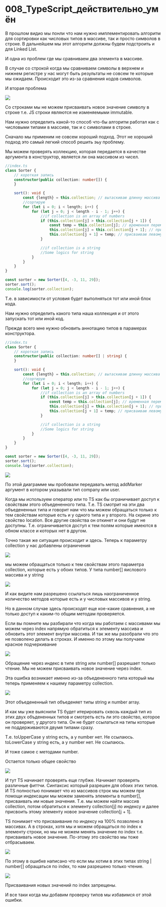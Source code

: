 # 008_TypeScript_действительно_умён

В прошлом видио мы понли что нам нужно имплементировать алгоритм для сортировки как числовых типов в массиве, так и
просто символов в строке. В дальнейшем мы этот алгоритм должны будем подстроить и для Linked List.

И одна из проблем где мы сравниваем два элемента в массиве.

В случае со строкой когда мы сравниваем символы в верхнем и нижнем регистре у нас могут быть результаты не совсем те
которые мы ожидаем. Происходит это из-за сравнения кодов символов.

И вторая проблема

![](img/001.jpg)

Со строками мы не можем присваивать новое значение символу в строке т.е. JS строки являются не изменяемыми immutable.

Нам нужно определить какой-то способ что-бы алгоритм работал как с числовыми типами в массиве, так и с символами в
строке.

Сначало мы применим не совсем хороший подход. Этот не хороший подход это самый легкий способ решить эьу проблему.

Мы можем проверять коллекцию, которая передается в качестве аргумента в конструктор, является ли она массивом из чисел.

```ts
//index.ts
class Sorter {
    // короткая запись
    constructor(public collection: number[]) {
    }

    sort(): void {
        const {length} = this.collection; // вытаскиваю длинну массива из коллекции
        //сортирую
        for (let i = 0; i < length; i++) {
            for (let j = 0; j < length - i - 1; j++) {
                //if collection is an array of numbers
                if (this.collection[j] > this.collection[j + 1]) {
                    const temp = this.collection[j]; // временная переменная
                    this.collection[j] = this.collection[j + 1]; // присваиваю значение правого элемента левому
                    this.collection[j + 1] = temp; // присваиваю левому элементу значение временной переменной
                }

                //if collection is a string
                //Some logics for string
            }
        }
    }
}

const sorter = new Sorter([4, -3, 11, 29]);
sorter.sort();
console.log(sorter.collection);

```

Т.е. в зависимости от условия будет выполняться тот или иной блок кода.

Нам нужно определить какого типа наша коллекция и от этого запускать тот или иной код.

Прежде всего мне нужно обновить аннотацию типов в парамерах конструктора.

```ts
//index.ts
class Sorter {
    // короткая запись
    constructor(public collection: number[] | string) {
    }

    sort(): void {
        const {length} = this.collection; // вытаскиваю длинну массива из коллекции
        //сортирую
        for (let i = 0; i < length; i++) {
            for (let j = 0; j < length - i - 1; j++) {
                //if collection is an array of numbers
                if (this.collection[j] > this.collection[j + 1]) {
                    const temp = this.collection[j]; // временная переменная
                    this.collection[j] = this.collection[j + 1]; // присваиваю значение правого элемента левому
                    this.collection[j + 1] = temp; // присваиваю левому элементу значение временной переменной
                }

                //if collection is a string
                //Some logics for string
            }
        }
    }
}

const sorter = new Sorter([4, -3, 11, 29]);
sorter.sort();
console.log(sorter.collection);

```

![](img/002.jpg)

По этой диаграмме мы пробовали передавать метод addMarker аргумент в котором указывали тип company или user.

Когда мы используем оператор или то TS как бы ограничивает доступ к свойствам этого объедененного типа. Т.е. TS смотрит
на эти два объедененных типа и говорит нам что мы можем обращаться только к тем свойствам которые есть и у одного типа и
у второго. На скрине это свойство location. Все другие свойства он откинет и они будут не доступны. Т.е. ограничивается
доступ к тем полям которые имеются в обном классе и которых нет в другом.

Точно такая же ситуация происходит и здесь. Теперь к параметру collection у нас добавлены ограничения

![](img/003.jpg)

мы можем обращаться только к тем свойствам этого параметра collection, которые есть у обоих типов. У типа number[]
яислового массива и у string

![](img/004.jpg)

И как видите нам разрешено ссылаться лишь наограниченное количество методов которые есть и у числовых массивов и у
string.

Но в данном случае здесь происходят еще кое-какие сравнения, а не только доступ к каким-то общим методам проверяется.

Если вы помните мы разбирали что когда мы работаем с массивами мы можем через index напрямую обратиться к элементу
массива и обновить этот элемент внутри массива. И так же мы разобрали что это не позволено делать в строках. И именно по
этому мы получаем красное подчеркивание

![](img/005.jpg)

Обращение через индекс в типе string или number[] разрешает только чтение. Мы не можем присваивать новое значение через
index.

Эта ошибка возникает именно из-за объедененного типа который мы теперь применяем к нашему параметру collection.

![](img/006.jpg)

Этот объедененный тип объеденяет типы string и number array.

И как мы уже выяснили TS будет итерировать сквозь каждый тип из этих двух объдененных типов и смотреть есть ли это
свойство, которое он проверяет, у другого типа. Он не будет ссылаться на типы которые не поддерживаются двумя типами
сразу.

T.е. toUpperCase у string есть, а у number нет. Не ссылаюсь. toLowerCase у string есть, а у number нет. Не ссылаюсь.

И тоже самое с методами number.

Остается только общее свойство

![](img/007.jpg)

И тут TS начинает проверять еще глубже. Начинает проверять различные фиттчи. Синтаксис который разрешен для обоих этих
типов. И TS полностью понимает что из массивов строк мы можем при помощи индексации мы можем заменять элементы в
number[], присваивать им новые значения. Т.е. мы можем найти массив collection, потом обратиться к элементу
collection[j] по индексу и далее присвоить этому элементу новое значение collection[j + 1].

TS понимает что присваивание по индексу на 100% позволено в массивах. А в строках, хотя мы и можем обращаться по index к
элементу строки, но мы не можем менять значение по index т.е. присваивать новое значение. По-этому это свойство мы тоже
отбрасываем.

![](img/008.jpg)

По этому в ошибке написано что если мы хотим в этих типах string | number[] обращаться по index, то нам разрешено только
чтение.

![](img/009.jpg)

Присваивания новых значений по index запрещены.

И все таки когда мы добавим проверку типов мы избавимся от этой ошибки.

